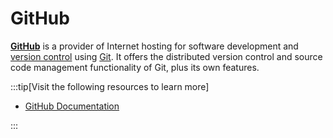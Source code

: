 # GitHub

[**GitHub**](https://github.com/) is a provider of Internet hosting for software development and [version control](../vcs/index.md) using [Git](../vcs/git.md). It offers the distributed version control and source code management functionality of Git, plus its own features.

:::tip[Visit the following resources to learn more]

- [GitHub Documentation](https://docs.github.com/en/get-started/quickstart)

:::
